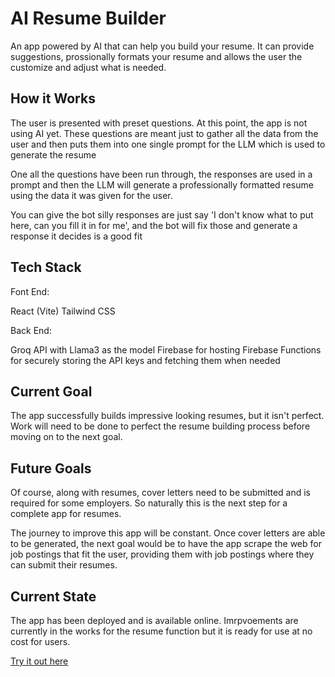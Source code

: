 # AI Resume Builder

An app powered by AI that can help you build your resume. It can provide suggestions, prossionally formats your resume and allows the user the customize and adjust what is needed.

## How it Works

The user is presented with preset questions. At this point, the app is not using AI yet. These questions are meant just to gather all the data from the user and then puts them into one single
prompt for the LLM which is used to generate the resume

One all the questions have been run through, the responses are used in a prompt and then the LLM will generate a professionally formatted resume using the data it was given for the user.

You can give the bot silly responses are just say 'I don't know what to put here, can you fill it in for me', and the bot will fix those and generate a response it decides is a good fit

## Tech Stack

Font End:

React (Vite)
Tailwind CSS

Back End:

Groq API with Llama3 as the model
Firebase for hosting
Firebase Functions for securely storing the API keys and fetching them when needed

## Current Goal

The app successfully builds impressive looking resumes, but it isn't perfect. Work will need to be done to perfect the resume building process before moving on to the next goal.

## Future Goals

Of course, along with resumes, cover letters need to be submitted and is required for some employers. So naturally this is the next step for a complete app for resumes.

The journey to improve this app will be constant. Once cover letters are able to be generated, the next goal would be to have the app scrape the web for job postings that fit the user, providing them with job postings where they can submit their resumes.

## Current State

The app has been deployed and is available online. Imrpvoements are currently in the works for the resume function but it is ready for use at no cost for users.

[Try it out here](https://ai-resume.dvasquez.net)
